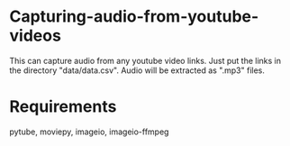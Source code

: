 # Capturing-audio-from-youtube-videos

This can capture audio from any youtube video links. Just put the links in the directory "data/data.csv". Audio will be extracted as ".mp3" files.

# Requirements

pytube,
moviepy,
imageio,
imageio-ffmpeg
